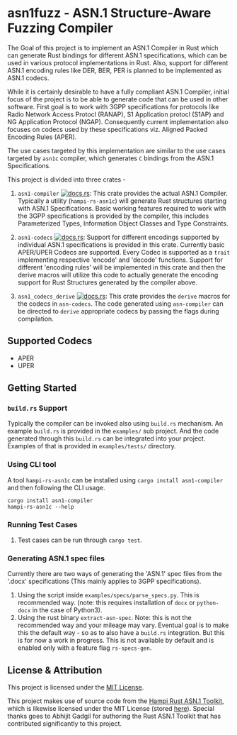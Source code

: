 # asn1fuzz - ASN.1 Structure-Aware Fuzzing Compiler

The Goal of this project is to implement an ASN.1 Compiler in Rust which can generate Rust bindings for different ASN.1 specifications, which can be used in various protocol implementations in Rust. Also, support for different ASN.1 encoding rules like DER, BER, PER is planned to be implemented as ASN.1 codecs.

While it is certainly desirable to have a fully compliant ASN.1 Compiler, initial focus of the project is to be able to generate code that can be used in other software. First goal is to work with 3GPP specifications for protocols like Radio Network Access Protocl (RANAP), S1 Application protocl (S1AP) and NG Application Protocol (NGAP). Consequently current implementation also focuses on codecs used by these specifications viz. Aligned Packed Encoding Rules (APER).

The use cases targeted by this implementation are similar to the use cases targeted by `asn1c` compiler, which generates `C` bindings from the ASN.1 Specifications.

This project is divided into three crates -

1. `asn1-compiler` [![docs.rs](https://img.shields.io/docsrs/asn1-compiler?label=asn1-compiler)](https://docs.rs/asn1-compiler/latest/asn1_compiler/): This crate provides the actual ASN.1 Compiler. Typically a utility (`hampi-rs-asn1c`) will generate Rust structures starting with ASN.1 Specifications. Basic working features required to work with the 3GPP specifications is provided by the compiler, this includes Parameterized Types, Information Object Classes and Type Constraints.

2. `asn1-codecs` [![docs.rs](https://img.shields.io/docsrs/asn1-codecs?label=asn1-codecs)](https://docs.rs/asn1-codecs/latest/asn1_codecs/): Support for different encodings supported by individual ASN.1 specifications is provided in this crate. Currently basic APER/UPER Codecs are supported. Every Codec is supported as a `trait` implementing respective 'encode' and 'decode' functions. Support for different 'encoding rules' will be implemented in this crate and then the derive macros will utilize this code to actually generate the encoding support for Rust Structures generated by the compiler above.

3. `asn1_codecs_derive` [![docs.rs](https://img.shields.io/docsrs/asn1_codecs_derive?label=asn1_codecs_derive)](https://docs.rs/asn1_codecs_derive/latest/asn1_codecs_derive/): This crate provides the `derive` macros for the codecs in `asn-codecs`. The code generated using `asn-compiler` can be directed to `derive` appropriate codecs by passing the flags during compilation.


## Supported Codecs

- APER
- UPER

## Getting Started

### `build.rs` Support

Typically the compiler can be invoked also using `build.rs` mechanism. An example `build.rs` is provided in the `examples/` sub project. And the code generated through this `build.rs` can be integrated into your project. Examples of that is provided in `examples/tests/` directory.

### Using CLI tool

A tool `hampi-rs-asn1c` can be installed using `cargo install asn1-compiler` and then following the CLI usage.
```shell
cargo install asn1-compiler
hampi-rs-asn1c --help
```

### Running Test Cases

1. Test cases can be run through `cargo test`.

### Generating ASN.1 spec files

Currently there are two ways of generating the 'ASN.1' spec files from the '.docx' specifications (This mainly applies to 3GPP specifications).

1. Using the script inside `examples/specs/parse_specs.py`. This is recommended way. (note: this requires installation of `docx` or `python-docx` in the case of Python3).
2. Using the rust binary `extract-asn-spec`. Note: this is not the recommended way and your mileage may vary. Eventual goal is to make this the default way - so as to also have a `build.rs` integration. But this is for now a work in progress. This is not available by default and is enabled only with a feature flag `rs-specs-gen`.

## License & Attribution

This project is licensed under the [MIT License](./LICENSE.md).

This project makes use of source code from the [Hampi Rust ASN.1 Toolkit](https://github.com/gabhijit/hampi), which is likewise licensed under the MIT License (stored [here](./LICENSE.md.old)). Special thanks goes to Abhijit Gadgil for authoring the Rust ASN.1 Toolkit that has contributed significantly to this project.
